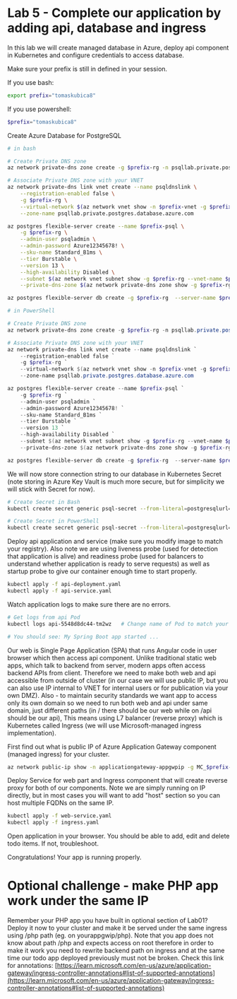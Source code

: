 # Lab 5 - Complete our application by adding api, database and ingress
In this lab we will create managed database in Azure, deploy api component in Kubernetes and configure credentials to access database.

Make sure your prefix is still in defined in your session.

If you use bash:

```bash
export prefix="tomaskubica8"
```

If you use powershell:

```powershell
$prefix="tomaskubica8"
```

Create Azure Database for PostgreSQL

```bash
# in bash

# Create Private DNS zone
az network private-dns zone create -g $prefix-rg -n psqllab.private.postgres.database.azure.com

# Associate Private DNS zone with your VNET
az network private-dns link vnet create --name psqldnslink \
    --registration-enabled false \
    -g $prefix-rg \
    --virtual-network $(az network vnet show -n $prefix-vnet -g $prefix-rg --query id -o tsv) \
    --zone-name psqllab.private.postgres.database.azure.com

az postgres flexible-server create --name $prefix-psql \
    -g $prefix-rg \
    --admin-user psqladmin \
    --admin-password Azure12345678! \
    --sku-name Standard_B1ms \
    --tier Burstable \
    --version 13 \
    --high-availability Disabled \
    --subnet $(az network vnet subnet show -g $prefix-rg --vnet-name $prefix-vnet -n db --query id -o tsv) \
    --private-dns-zone $(az network private-dns zone show -g $prefix-rg -n psqllab.private.postgres.database.azure.com --query id -o tsv)

az postgres flexible-server db create -g $prefix-rg  --server-name $prefix-psql --database-name todo
```

```powershell
# in PowerShell

# Create Private DNS zone
az network private-dns zone create -g $prefix-rg -n psqllab.private.postgres.database.azure.com

# Associate Private DNS zone with your VNET
az network private-dns link vnet create --name psqldnslink `
    --registration-enabled false `
    -g $prefix-rg `
    --virtual-network $(az network vnet show -n $prefix-vnet -g $prefix-rg --query id -o tsv) `
    --zone-name psqllab.private.postgres.database.azure.com

az postgres flexible-server create --name $prefix-psql `
    -g $prefix-rg `
    --admin-user psqladmin `
    --admin-password Azure12345678! `
    --sku-name Standard_B1ms `
    --tier Burstable `
    --version 13 `
    --high-availability Disabled `
    --subnet $(az network vnet subnet show -g $prefix-rg --vnet-name $prefix-vnet -n db --query id -o tsv) `
    --private-dns-zone $(az network private-dns zone show -g $prefix-rg -n psqllab.private.postgres.database.azure.com --query id -o tsv)

az postgres flexible-server db create -g $prefix-rg  --server-name $prefix-psql --database-name todo
```

We will now store connection string to our database in Kubernetes Secret (note storing in Azure Key Vault is much more secure, but for simplicity we will stick with Secret for now).

```bash
# Create Secret in Bash
kubectl create secret generic psql-secret --from-literal=postgresqlurl='jdbc:postgresql://'${prefix}'-psql.postgres.database.azure.com:5432/todo?user=psqladmin&password=Azure12345678!&ssl=true'

# Create Secret in PowerShell
kubectl create secret generic psql-secret --from-literal=postgresqlurl="jdbc:postgresql://${prefix}-psql.postgres.database.azure.com:5432/todo?user=psqladmin&password=Azure12345678!&ssl=true"
```

Deploy api application and service (make sure you modify image to match your registry). Also note we are using liveness probe (used for detection that application is alive) and readiness probe (used for balancers to understand whether application is ready to serve requests) as well as startup probe to give our container enough time to start properly.

```bash
kubectl apply -f api-deployment.yaml
kubectl apply -f api-service.yaml
```

Watch application logs to make sure there are no errors.

```bash
# Get logs from api Pod
kubectl logs api-5548d8dc44-tm2wz   # Change name of Pod to match your Pod name

# You should see: My Spring Boot app started ...
```

Our web is Single Page Application (SPA) that runs Angular code in user browser which then access api component. Unlike traditional static web apps, which talk to backend from server, modern apps often access backend APIs from client. Therefore we need to make both web and api accessible from outside of cluster (in our case we will use public IP, but you can also use IP internal to VNET for internal users or for publication via your own DMZ). Also - to maintain security standards we want app to access only its own domain so we need to run both web and api under same domain, just different paths (in / there should be our web while on /api should be our api), This means using L7 balancer (reverse proxy) which is Kubernetes called Ingress (we will use Microsoft-managed ingress implementation).

First find out what is public IP of Azure Application Gateway component (managed ingress) for your cluster.

```bash
az network public-ip show -n applicationgateway-appgwpip -g MC_$prefix-rg_$prefix-aks_northeurope --query ipAddress -o tsv
```

Deploy Service for web part and Ingress component that will create reverse proxy for both of our components. Note we are simply running on IP directly, but in most cases you will want to add "host" section so you can host multiple FQDNs on the same IP.

```bash
kubectl apply -f web-service.yaml
kubectl apply -f ingress.yaml
```

Open application in your browser. You should be able to add, edit and delete todo items. If not, troubleshoot.

Congratulations! Your app is running properly.

# Optional challenge - make PHP app work under the same IP
Remember your PHP app you have built in optional section of Lab01? Deploy it now to your cluster and make it be served under the same ingress using /php path (eg. on yourappgwip/php). Note that you app does not know about path /php and expects access on root therefore in order to make it work you need to rewrite backend path on ingress and at the same time our todo app deployed previously must not be broken. Check this link for annotations: [https://learn.microsoft.com/en-us/azure/application-gateway/ingress-controller-annotations#list-of-supported-annotations](https://learn.microsoft.com/en-us/azure/application-gateway/ingress-controller-annotations#list-of-supported-annotations)